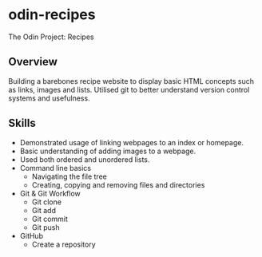 # odin-recipes

The Odin Project: Recipes

## Overview

Building a barebones recipe website to display basic HTML concepts such as links, images and lists. Utilised git to better understand version control systems and usefulness.

## Skills

- Demonstrated usage of linking webpages to an index or homepage.
- Basic understanding of adding images to a webpage.
- Used both ordered and unordered lists.
- Command line basics
    - Navigating the file tree
    - Creating, copying and removing files and directories
- Git & Git Workflow
    - Git clone
    - Git add
    - Git commit
    - Git push
- GitHub
    - Create a repository
